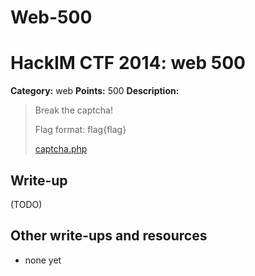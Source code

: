 # Web-500
# HackIM CTF 2014: web 500

**Category:** web
**Points:** 500
**Description:**

> Break the captcha! 
>
> Flag format: flag{flag}
>
>	[captcha.php](54.165.191.231/captcha.php)

## Write-up

(TODO)

## Other write-ups and resources

* none yet
